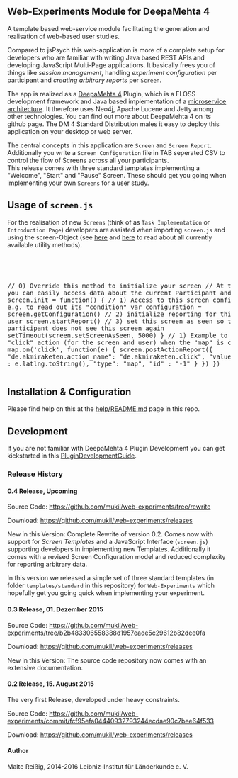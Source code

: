 
## Web-Experiments Module for DeepaMehta 4

A template based web-service module facilitating the generation and realisation of web-based user studies.

Compared to jsPsych this web-application is more of a complete setup for developers who are familiar with writing Java based REST APIs and developing JavaScript Multi-Page applications. It basically frees you of things like _session management_, handling _experiment configuration_ per participant and _creating arbitrary reports_ per `Screen`.

The app is realized as a [DeepaMehta 4](http://www.github.com/jri/deepamehta) Plugin, which is a FLOSS development framework and Java based implementation of a [microservice architecture](http://martinfowler.com/articles/microservices.html). It therefore uses Neo4j, Apache Lucene and Jetty among other technologies. You can find out more about DeepaMehta 4 on its github page. The DM 4 Standard Distribution males it easy to deploy this application on your desktop or web server.

The central concepts in this application are `Screen` and `Screen Report`.<br/>
Additionally you write a `Screen Configuration` file in TAB seperated CSV to control the flow of Screens across all your participants.<br/>
This release comes with three standard templates implementing a "Welcome", "Start" and "Pause" Screen. These should get you going when implementing your own `Screens` for a user study.

## Usage of `screen.js`

For the realisation of new `Screens` (think of as `Task Implementation` or `Introduction Page`) developers are assisted when importing `screen.js` and using the screen-Object (see [here](help/README.md) and [here](src/main/resources/web/script/screen.js) to read about all currently available utility methods).

<pre>
<!-- Import the Screen-Interface into your HTML Template -->
<script src="/de.akmiraketen.web-experiments/script/screen.js"></script>
// 0) Override this method to initialize your screen
// At this point you can easily access data about the current Participant and Screen
screen.init = function() {
    // 1) Access to this screen configuration, e.g. to read out its "condition"
    var configuration = screen.getConfiguration()
    // 2) initialize reporting for this screen and user
    screen.startReport()
    // 3) set this screen as seen so the participant does not see this screen again
    setTimeout(screen.setScreenAsSeen, 5000)
}
// 1) Example to report a "click" action (for the screen and user) when the "map" is clicked
map.on('click', function(e) {
    screen.postActionReport({
        "de.akmiraketen.action_name": "de.akmiraketen.click",
        "value": {
            "name" : e.latlng.toString(),
            "type": "map",
            "id" : "-1"
        }
    })
})
</pre>

## Installation & Configuration

Please find help on this at the [help/README.md](https://github.com/mukil/web-experiments/tree/master/help) page in this repo.

## Development

If you are not familiar with DeepaMehta 4 Plugin Development you can get kickstarted in this [PluginDevelopmentGuide](https://trac.deepamehta.de/wiki/PluginDevelopmentGuide).

### Release History

#### 0.4 Release, Upcoming

Source Code:
https://github.com/mukil/web-experiments/tree/rewrite

Download:
https://github.com/mukil/web-experiments/releases

New in this Version:
Complete Rewrite of version 0.2. Comes now with support for _Screen Templates_ and a JavaScript Interface (`screen.js`) supporting developers in implementing new Templates. Additionally it comes with a revised Screen Configuration model and reduced complexity for reporting arbitrary data.

In this version we released a simple set of three standard templates (in folder `templates/standard` in this repository) for `Web-Experiments` which hopefully get you going quick when implementing your experiment.

#### 0.3 Release, 01. Dezember 2015

Source Code:
https://github.com/mukil/web-experiments/tree/b2b483306558388d1957eade5c29612b82dee0fa

Download:
https://github.com/mukil/web-experiments/releases

New in this Version:
The source code repository now comes with an extensive documentation.

#### 0.2 Release, 15. August 2015

The very first Release, developed under heavy constraints.

Source Code:
https://github.com/mukil/web-experiments/commit/fcf95efa04440932793244ecdae90c7bee64f533

Download:
https://github.com/mukil/web-experiments/releases


#### Author

Malte Reißig, 2014-2016
Leibniz-Institut für L&auml;nderkunde e. V.

